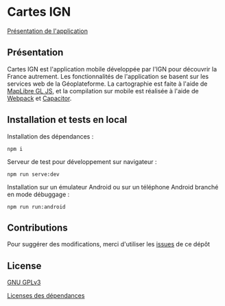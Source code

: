# Cartes IGN

[Présentation de l'application](https://www.ign.fr/telechargez-application-cartographique-cartes-ign)

## Présentation

Cartes IGN est l'application mobile développée par l'IGN pour découvrir la France autrement. Les fonctionnalités de l'application se basent sur les services web de la Géoplateforme. La cartographie est faite à l'aide de [MapLibre GL JS](https://maplibre.org/maplibre-gl-js/docs/), et la compilation sur mobile est réalisée à l'aide de [Webpack](https://webpack.js.org/) et [Capacitor](https://capacitorjs.com/).

## Installation et tests en local

Installation des dépendances :

```npm i```

Serveur de test pour développement sur navigateur :

```npm run serve:dev```

Installation sur un émulateur Android ou sur un téléphone Android branché en mode débuggage :

```npm run run:android```

## Contributions

Pour suggérer des modifications, merci d'utiliser les [issues](https://github.com/IGNF/cartes-ign-app/issues) de ce dépôt

## License

[GNU GPLv3](LICENSE)

[Licenses des dépendances](third-party-licenses.txt)
